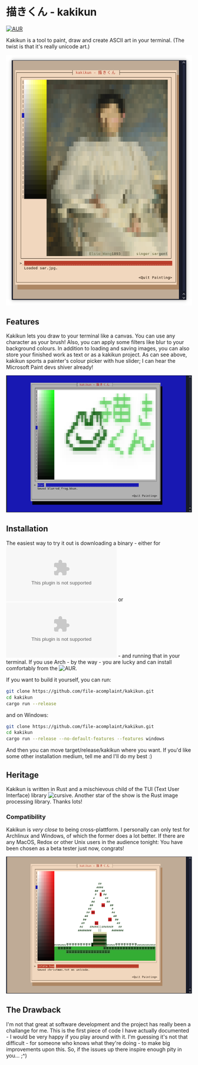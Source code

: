 # 描きくん - kakikun
[![AUR](https://img.shields.io/aur/version/kakikun?color=green)](https://aur.archlinux.org/packages/kakikun/)

Kakikun is a tool to paint, draw and create ASCII art in your terminal. (The twist is that it's really unicode art.)

![screenshot](https://github.com/file-acomplaint/file-acomplaint/blob/main/assets/screenshot.png?raw=true)

## Features
Kakikun lets you draw to your terminal like a canvas. You can use any character as your brush! Also, you can apply some filters like blur to your background colours. In addition to loading and saving images, you can also store your finished work as text or as a kakikun project. As can see above, kakikun sports a painter's colour picker with hue slider; I can hear the Microsoft Paint devs shiver already!

![screenshot](https://github.com/file-acomplaint/file-acomplaint/blob/main/assets/screenshot2.png?raw=true)

## Installation
The easiest way to try it out is downloading a binary - either for ![Linux](https://github.com/file-acomplaint/kakikun/releases/download/v0.1.0/kakikun.exe) or ![Windows](https://github.com/file-acomplaint/kakikun/releases/download/v0.1.0/kakikun.exe) - and running that in your terminal. If you use Arch - by the way - you are lucky and can install comfortably from the ![AUR](https://aur.archlinux.org/packages/kakikun/).

If you want to build it yourself, you can run:
```bash
git clone https://github.com/file-acomplaint/kakikun.git
cd kakikun
cargo run --release
```

and on Windows:
```bash
git clone https://github.com/file-acomplaint/kakikun.git
cd kakikun
cargo run --release --no-default-features --features windows
```
And then you can move target/release/kakikun where you want. If you'd like some other installation medium, tell me and I'll do my best :)

## Heritage
Kakikun is written in Rust and a mischievous child of the TUI (Text User Interface) library ![cursive](https://github.com/gyscos/cursive). Another star of the show is the Rust image processing library. Thanks lots! 

### Compatibility
Kakikun is *very close* to being cross-plattform. I personally can only test for Archlinux and Windows, of which the former does a lot better. If there are any MacOS, Redox or other Unix users in the audience tonight: You have been chosen as a beta tester just now, congrats!

![screenshot](https://github.com/file-acomplaint/file-acomplaint/blob/main/assets/screenshot3.png?raw=true)

## The Drawback
I'm not that great at software development and the project has really been a challange for me. This is the first piece of code I have actually documented - I would be very happy if you play around with it. I'm guessing it's not that difficult - for someone who knows what they're doing - to make big improvements upon this. So, if the issues up there inspire enough pity in you... ;^)
